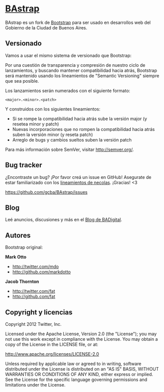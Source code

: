 [BAstrap](http://gcba.github.com/BAstrap)
=================

BAstrap es un fork de [Bootstrap](http://twitter.github.com/bootstrap) para ser usado en desarrollos web del Gobierno de la Ciudad de Buenos Aires.


Versionado
----------

Vamos a usar el mismo sistema de versionado que Bootstrap:

Por una cuestión de transparencia y compresión de nuestro ciclo de lanzamientos, y buscando mantener compatibilidad hacia atrás, Bootstrap será mantenido usando los lineamientos de "Semantic Versioning" siempre que sea posible.

Los lanzamientos serán numerados con el siguiente formato:

`<major>.<minor>.<patch>`

Y construidos con los siguientes lineamientos:

* Si se rompe la compatibilidad hacia atrás sube la versión major (y resetea minor y patch)
* Nuevas incorporaciones que no rompen la compatibilidad hacia atrás suben la versión minor (y reseta patch)
* Arreglo de bugs y cambios sueltos suben la versión patch

Para más información sobre SemVer, visitar http://semver.org/.


Bug tracker
-----------

¿Encontraste un bug? ¡Por favor creá un issue en GitHub! Asegurate de estar familiarizado con los [lineamientos de necolas](https://github.com/necolas/issue-guidelines). ¡Gracias! <3

https://github.com/gcba/BAstrap/issues



Blog
----

Leé anuncios, discusiones y más en el [Blog de BADigital](http://digitalba.buenosaires.gob.ar).



Autores
-------

Bootstrap original:

**Mark Otto**

+ http://twitter.com/mdo
+ http://github.com/markdotto

**Jacob Thornton**

+ http://twitter.com/fat
+ http://github.com/fat



Copyright y licencias
---------------------

Copyright 2012 Twitter, Inc.

Licensed under the Apache License, Version 2.0 (the "License");
you may not use this work except in compliance with the License.
You may obtain a copy of the License in the LICENSE file, or at:

   http://www.apache.org/licenses/LICENSE-2.0

Unless required by applicable law or agreed to in writing, software
distributed under the License is distributed on an "AS IS" BASIS,
WITHOUT WARRANTIES OR CONDITIONS OF ANY KIND, either express or implied.
See the License for the specific language governing permissions and
limitations under the License.
